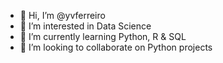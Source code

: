 - 👋 Hi, I’m @yvferreiro
- 👀 I’m interested in Data Science
- 🌱 I’m currently learning Python, R & SQL 
- 💞️ I’m looking to collaborate on Python projects

<!---
yvferreiro/yvferreiro is a ✨ special ✨ repository because its `README.md` (this file) appears on your GitHub profile.
You can click the Preview link to take a look at your changes.
--->
